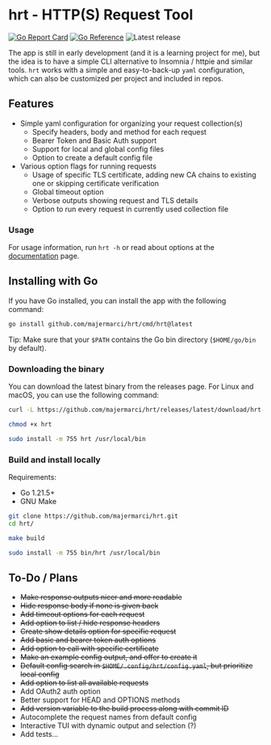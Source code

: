 # hrt - HTTP(S) Request Tool

[![Go Report Card](https://goreportcard.com/badge/github.com/majermarci/hrt)](https://goreportcard.com/report/github.com/majermarci/hrt)
[![Go Reference](https://pkg.go.dev/badge/github.com/majermarci/hrt.svg)](https://pkg.go.dev/github.com/majermarci/hrt)
![Latest release](https://img.shields.io/github/v/release/majermarci/hrt)

The app is still in early development (and it is a learning project for me), but the idea is to have a simple CLI alternative to Insomnia / httpie and similar tools.
`hrt` works with a simple and easy-to-back-up `yaml` configuration, which can also be customized per project and included in repos.

## Features

- Simple yaml configuration for organizing your request collection(s)
  - Specify headers, body and method for each request
  - Bearer Token and Basic Auth support
  - Support for local and global config files
  - Option to create a default config file
- Various option flags for running requests
  - Usage of specific TLS certificate, adding new CA chains to existing one or skipping certificate verification
  - Global timeout option
  - Verbose outputs showing request and TLS details
  - Option to run every request in currently used collection file

### Usage

For usage information, run `hrt -h` or read about options at the [documentation](usage.md) page.

## Installing with Go

If you have Go installed, you can install the app with the following command:

```bash
go install github.com/majermarci/hrt/cmd/hrt@latest
```

Tip: Make sure that your `$PATH` contains the Go bin directory (`$HOME/go/bin` by default).

### Downloading the binary

You can download the latest binary from the releases page.
For Linux and macOS, you can use the following command:

```bash
curl -L https://github.com/majermarci/hrt/releases/latest/download/hrt-linux-amd64 -o hrt

chmod +x hrt

sudo install -m 755 hrt /usr/local/bin
```

### Build and install locally

Requirements:

- Go 1.21.5+
- GNU Make

```bash
git clone https://github.com/majermarci/hrt.git
cd hrt/

make build

sudo install -m 755 bin/hrt /usr/local/bin
```

## To-Do / Plans

- ~~Make response outputs nicer and more readable~~
- ~~Hide response body if none is given back~~
- ~~Add timeout options for each request~~
- ~~Add option to list / hide response headers~~
- ~~Create show details option for specific request~~
- ~~Add basic and bearer token auth options~~
- ~~Add option to call with specific certificate~~
- ~~Make an example config output, and offer to create it~~
- ~~Default config search in `$HOME/.config/hrt/config.yaml`, but prioritize local config~~
- ~~Add option to list all available requests~~
- Add OAuth2 auth option
- Better support for HEAD and OPTIONS methods
- ~~Add version variable to the build process along with commit ID~~
- Autocomplete the request names from default config
- Interactive TUI with dynamic output and selection (?)
- Add tests...
